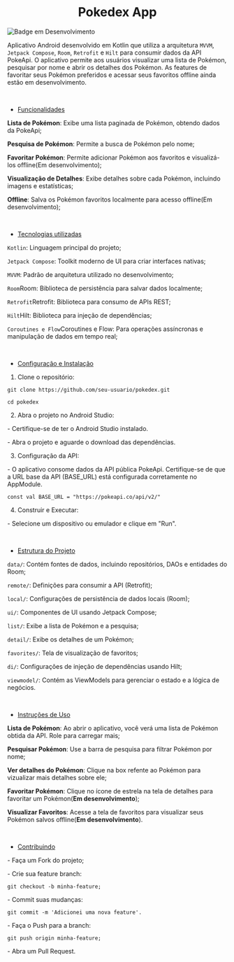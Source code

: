 <h1 align="center"> Pokedex App </h1>

![Badge em Desenvolvimento](http://img.shields.io/static/v1?label=STATUS&message=EM%20DESENVOLVIMENTO&color=GREEN&style=for-the-badge)


Aplicativo Android desenvolvido em Kotlin que utiliza a arquitetura `MVVM`, `Jetpack Compose`, `Room`, `Retrofit` e `Hilt` para consumir dados da API PokeApi. O aplicativo permite aos usuários visualizar uma lista de Pokémon, pesquisar por nome e abrir os detalhes dos Pokémon. As features de favoritar seus Pokémon preferidos e acessar seus favoritos offline ainda estão em desenvolvimento.

 <br>
 
* [Funcionalidades](#funcionalidades)

**Lista de Pokémon**: Exibe uma lista paginada de Pokémon, obtendo dados da PokeApi;

**Pesquisa de Pokémon**: Permite a busca de Pokémon pelo nome;

__Favoritar Pokémon__: Permite adicionar Pokémon aos favoritos e visualizá-los offline(Em desenvolvimento);

__Visualização de Detalhes__: Exibe detalhes sobre cada Pokémon, incluindo imagens e estatísticas;

__Offline__: Salva os Pokémon favoritos localmente para acesso offline(Em desenvolvimento);

 <br>
 
* [Tecnologias utilizadas](#tecnologias-utilizadas)
  
`Kotlin`: Linguagem principal do projeto;

`Jetpack Compose`: Toolkit moderno de UI para criar interfaces nativas;

`MVVM`: Padrão de arquitetura utilizado no desenvolvimento;

`Room`Room: Biblioteca de persistência para salvar dados localmente;

`Retrofit`Retrofit: Biblioteca para consumo de APIs REST;

`Hilt`Hilt: Biblioteca para injeção de dependências;

`Coroutines e Flow`Coroutines e Flow: Para operações assíncronas e manipulação de dados em tempo real;


 <br>
 
* [Configuração e Instalação](#configuração-e-instalação)

1. Clone o repositório:
```
git clone https://github.com/seu-usuario/pokedex.git

cd pokedex
```
2. Abra o projeto no Android Studio:

\- Certifique-se de ter o Android Studio instalado.

\- Abra o projeto e aguarde o download das dependências.

3. Configuração da API:

\- O aplicativo consome dados da API pública PokeApi. Certifique-se de que a URL base da API (BASE_URL) está configurada corretamente no AppModule.
```
const val BASE_URL = "https://pokeapi.co/api/v2/"
```
4. Construir e Executar:

\- Selecione um dispositivo ou emulador e clique em "Run".


 <br>
 
* [Estrutura do Projeto](#estrutura-do-projeto)
 
`data/`: Contém fontes de dados, incluindo repositórios, DAOs e entidades do Room;

`remote/`: Definições para consumir a API (Retrofit);

`local/`: Configurações de persistência de dados locais (Room);

`ui/`: Componentes de UI usando Jetpack Compose;

`list/`: Exibe a lista de Pokémon e a pesquisa;

`detail/`: Exibe os detalhes de um Pokémon;

`favorites/`: Tela de visualização de favoritos;

`di/`: Configurações de injeção de dependências usando Hilt;

`viewmodel/`: Contém as ViewModels para gerenciar o estado e a lógica de negócios.

<br>

* [Instruções de Uso](#instruções-de-uso)
  

**Lista de Pokémon**: Ao abrir o aplicativo, você verá uma lista de Pokémon obtida da API. Role para carregar mais;

**Pesquisar Pokémon**: Use a barra de pesquisa para filtrar Pokémon por nome;

**Ver detalhes do Pokémon**: Clique na box refente ao Pokémon para vizualizar mais detalhes sobre ele;

**Favoritar Pokémon**: Clique no ícone de estrela na tela de detalhes para favoritar um Pokémon(**Em desenvolvimento**);

**Visualizar Favoritos**: Acesse a tela de favoritos para visualizar seus Pokémon salvos offline(**Em desenvolvimento**).

<br>

* [Contribuindo](#contribuindo)

\- Faça um Fork do projeto;

\- Crie sua feature branch: 
```
git checkout -b minha-feature;
```
\- Commit suas mudanças: 
```
git commit -m 'Adicionei uma nova feature'.
```
\- Faça o Push para a branch:
```
git push origin minha-feature;
```
\- Abra um Pull Request.
